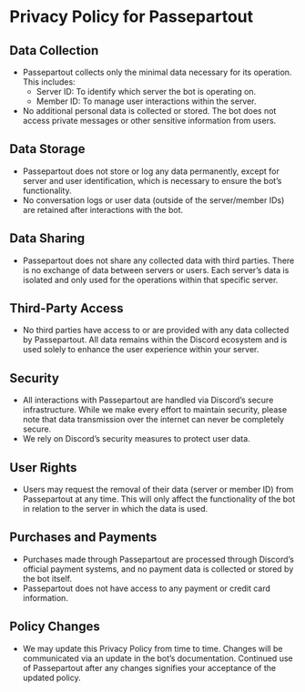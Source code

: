 # Privacy Policy for Passepartout
## Data Collection
- Passepartout collects only the minimal data necessary for its operation. This includes:
  - Server ID: To identify which server the bot is operating on.
  - Member ID: To manage user interactions within the server.
- No additional personal data is collected or stored. The bot does not access private messages or other sensitive information from users.
## Data Storage
- Passepartout does not store or log any data permanently, except for server and user identification, which is necessary to ensure the bot’s functionality.
- No conversation logs or user data (outside of the server/member IDs) are retained after interactions with the bot.
## Data Sharing
- Passepartout does not share any collected data with third parties.
There is no exchange of data between servers or users. Each server’s data is isolated and only used for the operations within that specific server.
## Third-Party Access
- No third parties have access to or are provided with any data collected by Passepartout. All data remains within the Discord ecosystem and is used solely to enhance the user experience within your server.
## Security
- All interactions with Passepartout are handled via Discord’s secure infrastructure. While we make every effort to maintain security, please note that data transmission over the internet can never be completely secure.
- We rely on Discord’s security measures to protect user data.
## User Rights
- Users may request the removal of their data (server or member ID) from Passepartout at any time. This will only affect the functionality of the bot in relation to the server in which the data is used.
## Purchases and Payments
- Purchases made through Passepartout are processed through Discord’s official payment systems, and no payment data is collected or stored by the bot itself.
- Passepartout does not have access to any payment or credit card information.
## Policy Changes
- We may update this Privacy Policy from time to time. Changes will be communicated via an update in the bot’s documentation. Continued use of Passepartout after any changes signifies your acceptance of the updated policy.
